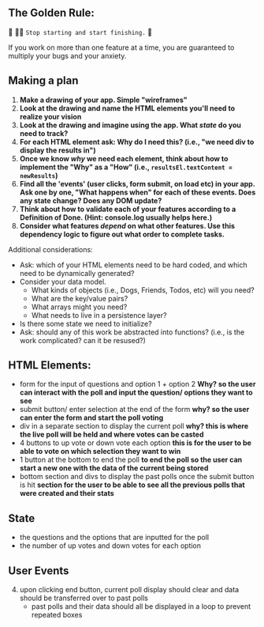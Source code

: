 ## The Golden Rule: 

🦸 🦸‍♂️ `Stop starting and start finishing.` 🏁

If you work on more than one feature at a time, you are guaranteed to multiply your bugs and your anxiety.

## Making a plan

1) **Make a drawing of your app. Simple "wireframes"** 
1) **Look at the drawing and name the HTML elements you'll need to realize your vision**
1) **Look at the drawing and imagine using the app. What _state_ do you need to track?** 
1) **For each HTML element ask: Why do I need this? (i.e., "we need div to display the results in")** 
1) **Once we know _why_ we need each element, think about how to implement the "Why" as a "How" (i.e., `resultsEl.textContent = newResults`)**
1) **Find all the 'events' (user clicks, form submit, on load etc) in your app. Ask one by one, "What happens when" for each of these events. Does any state change? Does any DOM update?**
1) **Think about how to validate each of your features according to a Definition of Done. (Hint: console.log usually helps here.)**
1) **Consider what features _depend_ on what other features. Use this dependency logic to figure out what order to complete tasks.**

Additional considerations:
- Ask: which of your HTML elements need to be hard coded, and which need to be dynamically generated?
- Consider your data model. 
  - What kinds of objects (i.e., Dogs, Friends, Todos, etc) will you need? 
  - What are the key/value pairs? 
  - What arrays might you need? 
  - What needs to live in a persistence layer?
- Is there some state we need to initialize?
- Ask: should any of this work be abstracted into functions? (i.e., is the work complicated? can it be resused?)

## HTML Elements: 
- form for the input of questions and option 1 + option 2
  **Why? so the user can interact with the poll and input the question/ options they want to see**
- submit button/ enter selection at the end of the form
  **why? so the user can enter the form and start the poll voting**
- div in a separate section to display the current poll 
  **why? this is where the live poll will be held and where votes can be casted**
- 4 buttons to up vote or down vote each option 
  **this is for the user to be able to vote on which selection they want to win**
- 1 button at the bottom to end the poll 
  **to end the poll so the user can start a new one with the data of the current being stored**
- bottom section and divs to display the past polls once the submit button is hit
  **section for the user to be able to see all the previous polls that were created and their stats**

## State
- the questions and the options that are inputted for the poll 
- the number of up votes and down votes for each option 

## User Events
<!-- 1) Firstly the user should be able to type into the input bars their question and the 2 options to vote on -->
<!-- 2) upon submitting (whether enter or click) the inputs should show up under current poll display 
    - the input bars where the user types their questions should clear out as well -->
<!-- 3) upon clicking up or down, the number of votes should increment accordingly  -->
4) upon clicking end button, current poll display should clear and data should be transferred over to past polls 
    - past polls and their data should all be displayed in a loop to prevent repeated boxes